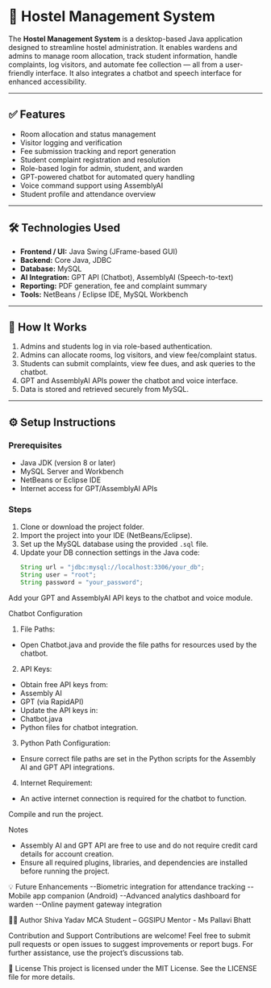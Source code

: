# 🏢 Hostel Management System

The **Hostel Management System** is a desktop-based Java application designed to streamline hostel administration. It enables wardens and admins to manage room allocation, track student information, handle complaints, log visitors, and automate fee collection — all from a user-friendly interface. It also integrates a chatbot and speech interface for enhanced accessibility.

---

## ✅ Features

- Room allocation and status management  
- Visitor logging and verification  
- Fee submission tracking and report generation  
- Student complaint registration and resolution  
- Role-based login for admin, student, and warden  
- GPT-powered chatbot for automated query handling  
- Voice command support using AssemblyAI  
- Student profile and attendance overview  

---

## 🛠️ Technologies Used

- **Frontend / UI:** Java Swing (JFrame-based GUI)  
- **Backend:** Core Java, JDBC  
- **Database:** MySQL  
- **AI Integration:** GPT API (Chatbot), AssemblyAI (Speech-to-text)  
- **Reporting:** PDF generation, fee and complaint summary  
- **Tools:** NetBeans / Eclipse IDE, MySQL Workbench  

---

## 🧪 How It Works

1. Admins and students log in via role-based authentication.  
2. Admins can allocate rooms, log visitors, and view fee/complaint status.  
3. Students can submit complaints, view fee dues, and ask queries to the chatbot.  
4. GPT and AssemblyAI APIs power the chatbot and voice interface.  
5. Data is stored and retrieved securely from MySQL.

---

## ⚙️ Setup Instructions

### Prerequisites

- Java JDK (version 8 or later)  
- MySQL Server and Workbench  
- NetBeans or Eclipse IDE  
- Internet access for GPT/AssemblyAI APIs

### Steps

1. Clone or download the project folder.
2. Import the project into your IDE (NetBeans/Eclipse).
3. Set up the MySQL database using the provided `.sql` file.
4. Update your DB connection settings in the Java code:
   ```java
   String url = "jdbc:mysql://localhost:3306/your_db";
   String user = "root";
   String password = "your_password";
Add your GPT and AssemblyAI API keys to the chatbot and voice module.

Chatbot Configuration
   1. File Paths:
   * Open Chatbot.java and provide the file paths for resources used by the chatbot.
   2. API Keys:
   * Obtain free API keys from:
   * Assembly AI
   * GPT (via RapidAPI)
   * Update the API keys in:
   * Chatbot.java
   * Python files for chatbot integration.
   3. Python Path Configuration:
   * Ensure correct file paths are set in the Python scripts for the Assembly AI and GPT API integrations.
   4. Internet Requirement:
   * An active internet connection is required for the chatbot to function.

Compile and run the project.

Notes
   * Assembly AI and GPT API are free to use and do not require credit card details for account creation.
   * Ensure all required plugins, libraries, and dependencies are installed before running the project.


💡 Future Enhancements
--Biometric integration for attendance tracking
--Mobile app companion (Android)
--Advanced analytics dashboard for warden
--Online payment gateway integration

🧑‍💻 Author
Shiva Yadav
MCA Student – GGSIPU Mentor - Ms Pallavi Bhatt

Contribution and Support
Contributions are welcome! Feel free to submit pull requests or open issues to suggest improvements or report bugs. For further assistance, use the project’s discussions tab.

📄 License
This project is licensed under the MIT License. See the LICENSE file for more details.
